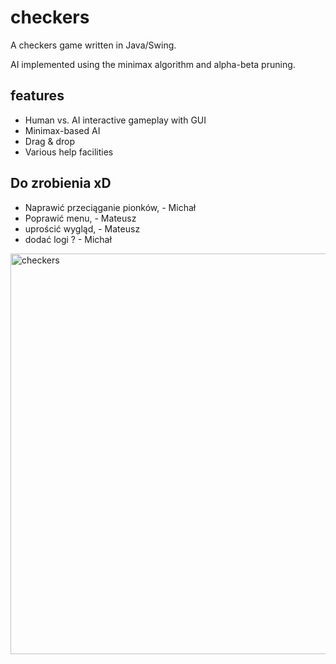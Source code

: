 # checkers

A checkers game written in Java/Swing.

AI implemented using the minimax algorithm and alpha-beta pruning.

## features 

- Human vs. AI interactive gameplay with GUI
- Minimax-based AI 
- Drag & drop  
- Various help facilities

## Do zrobienia xD
- Naprawić przeciąganie pionków, - Michał 
- Poprawić menu, - Mateusz
- uprościć wygląd, - Mateusz 
- dodać logi ? - Michał


<img width="641" alt="checkers" src="https://www.bingeclock.com/memes/rick-and-morty___pointy_coconut_wins.jpg">
